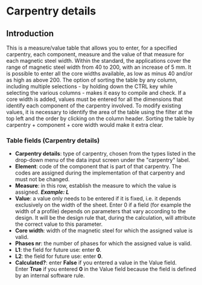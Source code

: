 # Carpentry details

## Introduction
This is a measure/value table that allows you to enter, for a specified carpentry, each component, measure and the value of that measure for each magnetic steel width.
Within the standard, the applications cover the range of magnetic steel width from 40 to 200, with an increase of 5 mm. It is possible to enter all the core widths available, as low as minus 40 and/or as high as above 200. 
The option of sorting the table by any column, including multiple selections - by holding down the CTRL key while selecting the various columns - makes it easy to compile and check. If a core width is added, values must be entered for all the dimensions that identify each component of the carpentry involved. To modify existing values, it is necessary to identify the area of the table using the filter at the top left and the order by clicking on the column header. Sorting the table by carpentry + component + core width would make it extra clear.

### Table fields (Carpentry details)

- **Carpentry details**: type of carpentry, chosen from the types listed in the drop-down menu of the data input screen under the "carpentry" label.
- **Element**: code of the component that is part of that carpentry. The codes are assigned during the implementation of that carpentry and must not be changed.
- **Measure**: in this row, establish the measure to which the value is assigned. 
***Example: L***
- **Value**: a value only needs to be entered if it is fixed, i.e. it depends exclusively on the width of the sheet. Enter 0 if a field (for example the width of a profile) depends on parameters that vary according to the design. It will be the design rule that, during the calculation, will attribute the correct value to this parameter.
- **Core width**: width of the magnetic steel for which the assigned value is valid.
- **Phases nr**: the number of phases for which the assigned value is valid.
- **L1**: the field for future use: enter **0**.
- **L2**: the field for future use: enter **0**.
- **Calculated?**: enter **False** if you entered a value in the Value field.<br>
Enter **True** if you entered **0** in the Value field because the field is defined by an internal software rule.
